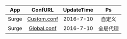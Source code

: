 App|ConfURL|UpdateTime|Ps
---------|:---------:|:---------:|:---------:
Surge|[Custom.conf](https://raw.githubusercontent.com/ifyour/Hosts-for-Surge/master/hosts.conf) |2016-7-10|自定义
Surge|[Global.conf](https://coding.net/u/ifyour/p/hosts-for-Surge/git/raw/master/hosts.conf) |2016-7-10|全局代理
